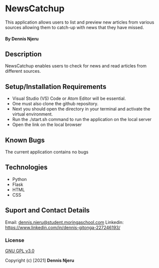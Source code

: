 # NewsCatchup
This application allows users to list and preview new articles from various sources allowing them to catch-up with news that they have missed.

#### By Dennis Njeru

## Description
NewsCatchup enables users to check for news and read articles from different sources.

## Setup/Installation Requirements
* Visual Studio (VS) Code or Atom Editor will be essential.
* One must also clone the github repository.
* Next you should open the directory in your terminal and activate the virtual environment. 
* Run the ./start.sh command to run the application on the local server
* Open the link on the local browser

## Known Bugs
The current application contains no bugs

## Technologies
* Python
* Flask
* HTML
* CSS

## Suport and Contact Details
Email: dennis.njeru@student.moringaschool.com
Linkedin: https://www.linkedin.com/in/dennis-gitonga-227246193/


### License
[GNU GPL v3.0](./LICENSE)

Copyright (c) [2021] **Dennis Njeru**
